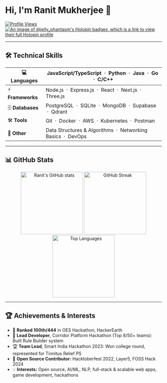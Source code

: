 # Hi, I'm Ranit Mukherjee 👋

[![Profile Views](https://komarev.com/ghpvc/?username=RanitMukherjee&label=Profile%20Views&color=0e75b6)](https://github.com/RanitMukherjee)
[![An image of @jelly_phantasm's Holopin badges, which is a link to view their full Holopin profile](https://holopin.me/jelly_phantasm)](https://holopin.io/@jelly_phantasm)

---

## 🛠️ Technical Skills

| 💻 **Languages** | JavaScript/TypeScript &nbsp;·&nbsp; Python &nbsp;·&nbsp; Java &nbsp;·&nbsp; Go &nbsp;·&nbsp; C/C++ |
|------------------|---------------------------------------------------------------------------------------------------|
| ⚡ **Frameworks** | Node.js &nbsp;·&nbsp; Express.js &nbsp;·&nbsp; React &nbsp;·&nbsp; Next.js &nbsp;·&nbsp; Three.js |
| 🗄️ **Databases** | PostgreSQL &nbsp;·&nbsp; SQLite &nbsp;·&nbsp; MongoDB &nbsp;·&nbsp; Supabase &nbsp;·&nbsp; Qdrant  |
| 🛠️ **Tools**     | Git &nbsp;·&nbsp; Docker &nbsp;·&nbsp; AWS &nbsp;·&nbsp; Kubernetes &nbsp;·&nbsp; Postman           |
| 🧠 **Other**      | Data Structures & Algorithms &nbsp;·&nbsp; Networking Basics &nbsp;·&nbsp; DevOps                  |

---

## 📊 GitHub Stats
<p align="center">
  <img src="https://github-readme-stats.vercel.app/api?username=RanitMukherjee&theme=tokyonight&hide_border=false&include_all_commits=false&count_private=false&card_width=400" alt="Ranit's GitHub stats" height="200"/>
  <img src="https://nirzak-streak-stats.vercel.app/?user=RanitMukherjee&theme=tokyonight&hide_border=false&card_width=400" alt="GitHub Streak" height="200"/>
  <img src="https://github-readme-stats.vercel.app/api/top-langs/?username=RanitMukherjee&theme=tokyonight&hide_border=false&include_all_commits=false&count_private=false&layout=compact&card_width=400&hide=jupyter%20notebook" alt="Top Languages" height="200"/>
</p>








---

## 🏆 Achievements & Interests

- 🏅 **Ranked 100th/444** in OES Hackathon, HackerEarth
- 🥇 **Lead Developer**, Corridor Platform Hackathon (Top 8/50+ teams): Built Rule Builder system
- 🏆 **Team Lead**, Smart India Hackathon 2023: Won college round, represented for Tinnitus Relief PS
- 🌱 **Open Source Contributor:** Hacktoberfest 2022, Layer5, FOSS Hack 2024
- 💡 **Interests:** Open source, AI/ML, NLP, full-stack & scalable web apps, game development, hackathons
